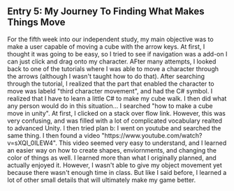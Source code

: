 <h2>Entry 5: My Journey To Finding What Makes Things Move</h2>

<p>For the fifth week into our independent study, my main objective was to make a user capable of moving a cube with the arrow keys. At first, I thought it was going to be easy, so I tried to see if navigation was a add-on I can just click and drag onto my character. AFter many attempts, I looked back to one of the tutorials where I was able to move a character through the arrows (although I wasn't taught how to do that). After searching through the tutorial, I realized that the part that enabled the character to move was labeld "third character movement", and had the C# symbol. I realized that I have to learn a little C# to make my cube walk. I then did what any person would do in this situation... I searched "how to make a cube move in unity". At first, I clicked on a stack over flow link. However, this was very confusing, and was filled with a lot of complicated vocabulary realted to advanced Unity. I then tried plan b: I went on youtube and searched the same thing. I then found a video "https://www.youtube.com/watch?v=sXQI_0ILEW4". This video seemed very easy to understand, and I learned an easier way on how to create shapes, enviornments, and changing the color of things as well. I learned more than what I originally planned, and actually enjoyed it. However, I wasn't able to give my object movement yet because there wasn't enough time in class. But like I said before, I learned a lot of other small details that will ultimately make my game better.</p>
